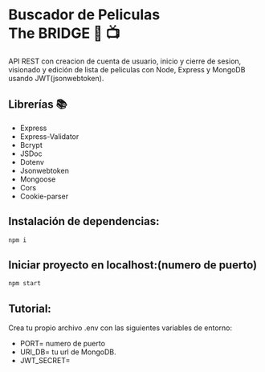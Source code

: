 # Buscador de Peliculas<br>The BRIDGE :movie_camera: :tv:
 
API REST con creacion de cuenta de usuario, inicio y cierre de sesion, visionado y edición de lista de peliculas con Node, Express y MongoDB usando JWT(jsonwebtoken).
 
## Librerías :books:
- Express  
- Express-Validator
- Bcrypt
- JSDoc
- Dotenv
- Jsonwebtoken
- Mongoose 
- Cors 
- Cookie-parser  
 
## Instalación de dependencias:
```javascript
npm i 
``` 

## Iniciar proyecto en localhost:(numero de puerto)  
```javascript
npm start 
``` 
## Tutorial: 
Crea tu propio archivo .env con las siguientes variables de entorno: 
- PORT= numero de puerto 
- URI_DB= tu url de MongoDB.
- JWT_SECRET= 